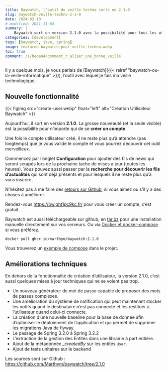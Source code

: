 ```yaml
---
title: Baywatch, l’outil de veille techno sorts en 2.1.0
slug: baywatch-veille-techno-2-1-0
date: 2024-02-10
# modified: 2021-11-04
summary: |
    Baywatch sort en version 2.1.0 avec la possibilité pour tous les utilisateurs de se créer un compte gratuitement.
categories: [development]
tags: [baywatch, java, spring]
image: featured-baywatch-pour-veille-techno.webp
toc: true
comment: /s/beoan4/comment_r_aliser_une_bonne_veille
---
```


Il y a quelque mois, je vous parlais de [Baywatch]({{< relref "baywatch-ou-la-veille-informatique" >}}), l’outil avec lequel je fais ma veille technologique.

## Nouvelle fonctionnalité

{{< figimg src="create-user.webp" float="left" alt="Création Utilisateur Baywatch" >}}

Aujourd’hui, il sort en version **2.1.0**. La grosse nouveauté (et la seule visible) est la possibilité pour n’importe qui de se **créer un compte**.

Une fois le compte utilisateur créé, il ne reste plus qu’à attendre (pas longtemps) que je vous valide le compte et vous pourrez découvrir cet outil merveilleux.

Commencez par l’onglet **Configuration** pour ajouter des fils de news qui seront scrapés lors de la prochaine tache de mises à jour (toutes les heures). Vous pouvez aussi passer par la **recherche pour découvrir les fils d’actualités** qui sont déjà présents et pour lesquels il ne reste plus qu’à vous inscrire.

N’hésitez pas à me faire des [retours sur Github](https://github.com/Marthym/baywatch/issues/new/choose), si vous aimez ou s’il y a des choses à améliorer.

Rendez-vous https://bw.ght1pc9kc.fr/ pour vous créer un compte, c’est gratuit.

Baywatch est aussi téléchargeable sur github, en [tar.bz](https://github.com/Marthym/baywatch/releases/download/2.1.0/baywatch-2.1.0.tar.bz2) pour une installation manuelle directement sur vos serveurs. Ou via [Docker et docker-compose](https://github.com/Marthym/baywatch/pkgs/container/baywatch) si vous préférez.

```shell
docker pull ghcr.io/marthym/baywatch:2.1.0

```

Vous trouverez un [exemple de compose](https://github.com/Marthym/baywatch/blob/4051279ca04db044f98527eb48fa7005356263b4/docker-compose.yml#L14) dans le projet.

## Améliorations techniques

En dehors de la fonctionnalité de création d’utilisateur, la version 2.1.0, c’est aussi quelques mises à jour techniques qui ne se voient pas trop.

* Un nouveau générateur de mot de passe capable de proposer des mots de passes complexes.
* Une amélioration du système de notification qui peut maintenant stocker les notifs quand le destinataire n’est pas connecté et les restituer à l’utilisateur quand celui-ci connecte.
* La création d’une nouvelle baseline pour la base de donnée afin d’optimiser le déploiement de l’application et qui permet de supprimer les migrations Java de flyway.
* Le passage de Spring 3.2.0 à Spring 3.2.2
* L’extraction de la gestion des Entités dans une librairie à part entière.
* Ajout de la métadonnée *_createdBy* sur les entités `User`.
* Ajout de tests unitaires sur le backend

Les sources sont sur Github : https://github.com/Marthym/baywatch/tree/2.1.0
